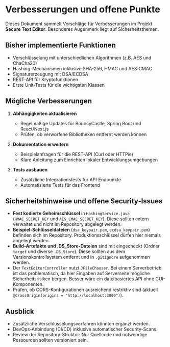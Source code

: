 # Verbesserungen und offene Punkte

Dieses Dokument sammelt Vorschläge für Verbesserungen im Projekt **Secure Text Editor**. Besonderes Augenmerk liegt auf Sicherheitsthemen.

## Bisher implementierte Funktionen

- Verschlüsselung mit unterschiedlichen Algorithmen (z.B. AES und ChaCha20)
- Hashing-Mechanismen inklusive SHA-256, HMAC und AES‑CMAC
- Signaturerzeugung mit DSA/ECDSA
- REST‑API für Kryptofunktionen
- Erste Unit-Tests für die wichtigsten Klassen

## Mögliche Verbesserungen

1. **Abhängigkeiten aktualisieren**
   - Regelmäßige Updates für BouncyCastle, Spring Boot und React/Next.js
   - Prüfen, ob verworfene Bibliotheken entfernt werden können

2. **Dokumentation erweitern**
   - Beispielanfragen für die REST‑API (Curl oder HTTPie)
   - Klare Anleitung zum Einrichten lokaler Entwicklungsumgebungen

3. **Tests ausbauen**
   - Zusätzliche Integrationstests für API‑Endpunkte
   - Automatisierte Tests für das Frontend

## Sicherheitshinweise und offene Security‑Issues

- **Fest kodierte Geheimschlüssel** in `HashingService.java` (`HMAC_SECRET_KEY` und `AES_CMAC_SECRET_KEY`). Diese sollten extern verwaltet und nicht im Repository abgelegt werden.
- **Beispiel-Schlüsseldateien** (`dsa_keypair.pem`, `ecdsa_keypair.pem`) befinden sich im Repository. Produktionsschlüssel dürfen hier niemals abgelegt werden.
- **Build-Artefakte und .DS_Store-Dateien** sind mit eingecheckt (Ordner `target` und diverse `.DS_Store`). Diese sollten aus dem Versionskontrollsystem entfernt und in `.gitignore` aufgenommen werden.
- Der `TextEditorController` nutzt `JFileChooser`. Bei einem Serverbetrieb ist das problematisch, da hier Eingaben auf Serverseite mögliche Sicherheitsrisiken bergen. Besser wäre ein dateibasiertes API ohne GUI-Komponenten.
- Prüfen, ob CORS-Konfigurationen ausreichend restriktiv sind (aktuell `@CrossOrigin(origins = "http://localhost:3000")`).

## Ausblick

- Zusätzliche Verschlüsselungsverfahren könnten ergänzt werden.
- DevOps-Anbindung (CI/CD) inklusive automatischer Security-Scans.
- Review der Repository-Struktur: Nur Quellcode und notwendige Ressourcen sollten versioniert sein.
